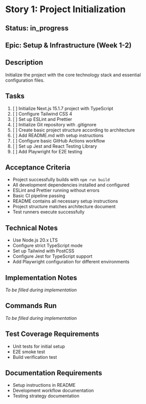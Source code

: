 # Story 1: Project Initialization

## Status: in_progress

## Epic: Setup & Infrastructure (Week 1-2)

## Description

Initialize the project with the core technology stack and essential configuration files.

## Tasks

1. [ ] Initialize Next.js 15.1.7 project with TypeScript
2. [ ] Configure Tailwind CSS 4
3. [ ] Set up ESLint and Prettier
4. [ ] Initialize Git repository with .gitignore
5. [ ] Create basic project structure according to architecture
6. [ ] Add README.md with setup instructions
7. [ ] Configure basic GitHub Actions workflow
8. [ ] Set up Jest and React Testing Library
9. [ ] Add Playwright for E2E testing

## Acceptance Criteria

- Project successfully builds with `npm run build`
- All development dependencies installed and configured
- ESLint and Prettier running without errors
- Basic CI pipeline passing
- README contains all necessary setup instructions
- Project structure matches architecture document
- Test runners execute successfully

## Technical Notes

- Use Node.js 20.x LTS
- Configure strict TypeScript mode
- Set up Tailwind with PostCSS
- Configure Jest for TypeScript support
- Add Playwright configuration for different environments

## Implementation Notes

*To be filled during implementation*

## Commands Run

*To be filled during implementation*

## Test Coverage Requirements

- Unit tests for initial setup
- E2E smoke test
- Build verification test

## Documentation Requirements

- Setup instructions in README
- Development workflow documentation
- Testing strategy documentation
